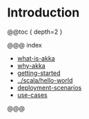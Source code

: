 # Introduction

@@toc { depth=2 }

@@@ index

* [what-is-akka](what-is-akka.md)
* [why-akka](why-akka.md)
* [getting-started](getting-started.md)
* [../scala/hello-world](../scala/hello-world.md)
* [deployment-scenarios](deployment-scenarios.md)
* [use-cases](use-cases.md)

@@@
